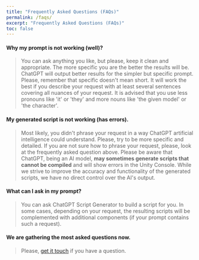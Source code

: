 ```yaml
---
title: "Frequently Asked Questions (FAQs)"
permalink: /faqs/
excerpt: "Frequently Asked Questions (FAQs)"
toc: false
---
```


#### Why my prompt is not working (well)?
> You can ask anything you like, but please, keep it clean and appropriate. The more specific you are the better the results will be. ChatGPT will output better results for the simpler but specific prompt. Please, remember that specific doesn't mean short. It will work the best if you describe your request with at least several sentences covering all nuances of your request. It is advised that you use less pronouns like 'it' or 'they' and more nouns like 'the given model' or 'the character'.

#### My generated script is not working (has errors).
> Most likely, you didn't phrase your request in a way ChatGPT artificial intelligence could understand. Please, try to be more specific and detailed. If you are not sure how to phrase your request, please, look at the frequently asked question above. Please be aware that ChatGPT, being an AI model, **may sometimes generate scripts that cannot be compiled** and will show errors in the Unity Console. While we strive to improve the accuracy and functionality of the generated scripts, we have no direct control over the AI's output.

#### What can I ask in my prompt?
> You can ask ChatGPT Script Generator to build a script for you. In some cases, depending on your request, the resulting scripts will be complemented with additional components (if your prompt contains such a request).

#### We are gathering the most asked questions now.
> Please, [get it touch](https://chatgpt.dustyroom.com/contact-details/) if you have a question.
